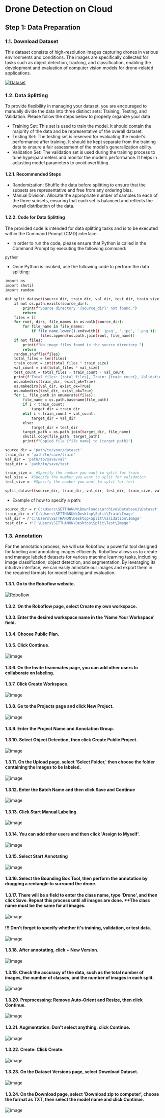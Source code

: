 # Drone Detection on Cloud

## Step 1: Data Preparation

### 1.1. Download Dataset 
This dataset consists of high-resolution images capturing drones in various environments and conditions. The images are specifically collected for tasks such as object detection, tracking, and classification, enabling the development and evaluation of computer vision models for drone-related applications.

[![Dataset](https://img.shields.io/badge/Dataset-Drone-red)](https://drive.google.com/file/d/1EYZkrOq_FYzLHuo12X-vbcBQhEuoWPFc/view?usp=sharing)
### 1.2. Data Splitting
To provide flexibility in managing your dataset, you are encouraged to manually divide the data into three distinct sets: Training, Testing, and Validation. Please follow the steps below to properly organize your data
- Training Set: This set is used to train the model. It should contain the majority of the data and be representative of the overall dataset.
- Testing Set: The testing set is reserved for evaluating the model's performance after training. It should be kept separate from the training data to ensure a fair assessment of the model’s generalization ability.
- Validation Set: The validation set is used during the training process to tune hyperparameters and monitor the model’s performance. It helps in adjusting model parameters to avoid overfitting.

#### 1.2.1. Recommended Steps
- Randomization: Shuffle the data before splitting to ensure that the subsets are representative and free from any ordering bias.
- Manual Division: Allocate the appropriate number of samples to each of the three subsets, ensuring that each set is balanced and reflects the overall distribution of the data.

#### 1.2.2. Code for Data Splitting
The provided code is intended for data splitting tasks and is to be executed within the Command Prompt (CMD) interface.

- In order to run the code, please ensure that Python is called in the Command Prompt by executing the following command:
```bash
python
```

- Once Python is invoked, use the following code to perform the data splitting:
```bash
import os
import shutil
import random

def split_dataset(source_dir, train_dir, val_dir, test_dir, train_size, val_size, test_size):
    if not os.path.exists(source_dir):
        print(f"Source directory '{source_dir}' not found.")
        return
    files = []
    for root, dirs, file_names in os.walk(source_dir):
        for file_name in file_names:
            if file_name.lower().endswith(('.jpeg', '.jpg', '.png')):
                files.append(os.path.join(root, file_name))
    if not files:
        print(f"No image files found in the source directory.")
        return
    random.shuffle(files)
    total_files = len(files)
    train_count = int(total_files * train_size)
    val_count = int(total_files * val_size)
    test_count = total_files - train_count - val_count
    print(f'Total files: {total_files}, Train: {train_count}, Validation: {val_count}, Test: {test_count}')
    os.makedirs(train_dir, exist_ok=True)
    os.makedirs(val_dir, exist_ok=True)
    os.makedirs(test_dir, exist_ok=True)
    for i, file_path in enumerate(files):
        file_name = os.path.basename(file_path)
        if i < train_count:
            target_dir = train_dir
        elif i < train_count + val_count:
            target_dir = val_dir
        else:
            target_dir = test_dir
        target_path = os.path.join(target_dir, file_name)
        shutil.copy(file_path, target_path)
        print(f"Copied file {file_name} to {target_path}")

source_dir = 'path/to/your/dataset'
train_dir = 'path/to/save/train'
val_dir = 'path/to/save/val'
test_dir = 'path/to/save/test'

train_size =  #Specify the number you want to split for train
val_size =  #Specify the number you want to split for validation
test_size =  #Specify the number you want to split for test

split_dataset(source_dir, train_dir, val_dir, test_dir, train_size, val_size, test_size)
```

- Example of how to specify a path: 

```bash
source_dir = r'C:\Users\SETTHANUN\Downloads\archive\Database1\Dataset'
train_dir = r'C:\Users\SETTHANUN\Desktop\Split\Train\Image'
val_dir = r'C:\Users\SETTHANUN\Desktop\Split\Validation\Image'
test_dir = r'C:\Users\SETTHANUN\Desktop\Split\Test\Image'
```

### 1.3. Annotation
For the annotation process, we will use Roboflow, a powerful tool designed for labeling and annotating images efficiently. Roboflow allows us to create and manage labeled datasets for various machine learning tasks, including image classification, object detection, and segmentation. By leveraging its intuitive interface, we can easily annotate our images and export them in the required formats for model training and evaluation.

#### 1.3.1. Go to the Roboflow website.
[![Roboflow](https://img.shields.io/badge/roboflow-labels-purple)](https://app.roboflow.com/)

#### 1.3.2. On the Roboflow page, select Create my own workspace.
#### 1.3.3. Enter the desired workspace name in the 'Name Your Workspace' field.
#### 1.3.4. Choose Public Plan.
#### 1.3.5. Click Continue.

![image](https://github.com/user-attachments/assets/0b090fce-2aee-4874-a74c-7bc1990a5edc)

#### 1.3.6. On the Invite teammates page, you can add other users to collaborate on labeling.
#### 1.3.7. Click Create Workspace.

![image](https://github.com/user-attachments/assets/01cda051-d18a-4ff7-a3b0-6c144a10f087)

#### 1.3.8. Go to the Projects page and click New Project.
![image](https://github.com/user-attachments/assets/0fb03c02-4935-42be-aff3-083d5aae129a)

#### 1.3.9. Enter the Project Name and Annotation Group.
#### 1.3.10. Select Object Detection, then click Create Public Project.

![image](https://github.com/user-attachments/assets/5e4232b5-04f1-470b-8000-6d389755549c)

#### 1.3.11. On the Upload page, select 'Select Folder,' then choose the folder containing the images to be labeled.

![image](https://github.com/user-attachments/assets/b1bed0c5-7abc-4f49-984f-7e0bdc89aef9)

#### 1.3.12. Enter the Batch Name and then click Save and Continue

![image](https://github.com/user-attachments/assets/a9e840de-b077-454f-b167-59cf991cfdfb)

#### 1.3.13. Click Start Manual Labeling. 
![image](https://github.com/user-attachments/assets/e8752296-f373-4d92-91c6-53bcb1bbae30)

#### 1.3.14. You can add other users and then click 'Assign to Myself'.

![image](https://github.com/user-attachments/assets/faa46488-2913-4db5-ae02-6c2952b62660)

#### 1.3.15. Select Start Annotating

![image](https://github.com/user-attachments/assets/db8241e6-a443-459f-bbd3-ffa435e46ccf)

#### 1.3.16. Select the Bounding Box Tool, then perform the annotation by dragging a rectangle to surround the drone.
#### 1.3.17. There will be a field to enter the class name, type 'Drone', and then click Save. Repeat this process until all images are done. **The class name must be the same for all images.

![image](https://github.com/user-attachments/assets/cb10a487-069f-4fe6-a457-5cf21c5e65ea)

#### !!! Don't forget to specify whether it's training, validation, or test data.
![image](https://github.com/user-attachments/assets/2513afa2-becd-4500-8789-f8d0364026e9)

#### 1.3.18. After annotating, click + New Version.

![image](https://github.com/user-attachments/assets/7d552e4e-8292-43d0-b073-90397edb01a2)

#### 1.3.19. Check the accuracy of the data, such as the total number of images, the number of classes, and the number of images in each split.

![image](https://github.com/user-attachments/assets/2bb176b6-a349-4f28-ba33-dbaf3bb2726e)

#### 1.3.20. Preprocessing: Remove Auto-Orient and Resize, then click Continue.
![image](https://github.com/user-attachments/assets/eb651c41-b553-4035-8186-d009cbed2092)

#### 1.3.21. Augmentation: Don't select anything, click Continue.

![image](https://github.com/user-attachments/assets/31fb6faa-9a03-4d85-a300-b5314c76dc3d)

#### 1.3.22. Create: Click Create.

![image](https://github.com/user-attachments/assets/b118f76f-07d9-44b9-a0d9-ed5b7a1f0d97)

#### 1.3.23. On the Dataset Versions page, select Download Dataset.

![image](https://github.com/user-attachments/assets/34cbcb65-173b-49b0-a1d3-2270d1b4e1e4)

#### 1.3.24. On the Download page, select 'Download zip to computer', choose the format as TXT, then select the model name and click Continue.

![image](https://github.com/user-attachments/assets/c4c48a03-44e5-40fd-b3a4-7c5023c0d13a)

